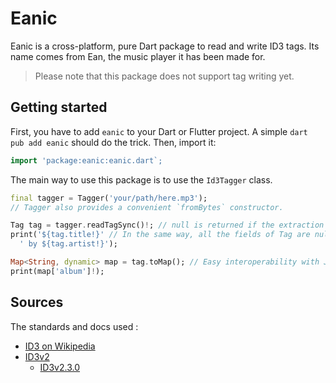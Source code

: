 # Eanic

Eanic is a cross-platform, pure Dart package to read and write ID3 tags. Its
name comes from Ean, the music player it has been made for.

> Please note that this package does not support tag writing yet.

## Getting started

First, you have to add `eanic` to your Dart or Flutter project. A simple `dart
pub add eanic` should do the trick. Then, import it:
```dart
import 'package:eanic:eanic.dart`;
```

The main way to use this package is to use the `Id3Tagger` class.
```dart
final tagger = Tagger('your/path/here.mp3');
// Tagger also provides a convenient `fromBytes` constructor.

Tag tag = tagger.readTagSync()!; // null is returned if the extraction fails.
print('${tag.title!}' // In the same way, all the fields of Tag are nullable.
  ' by ${tag.artist!}');

Map<String, dynamic> map = tag.toMap(); // Easy interoperability with JSON.
print(map['album']!);
```

## Sources
The standards and docs used :
  -  [ID3 on Wikipedia](https://en.wikipedia.org/wiki/ID3)
  -  [ID3v2](https://id3.org/id3v2-00)
      -  [ID3v2.3.0](https://id3.org/id3v2.3.0)
